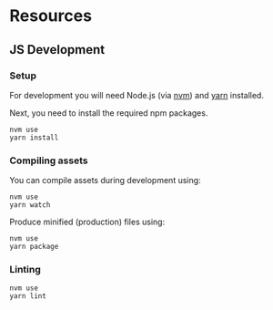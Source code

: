 # Resources

## JS Development
### Setup
For development you will need Node.js (via [nvm](https://github.com/nvm-sh/nvm)) and [yarn](https://yarnpkg.com/) installed.

Next, you need to install the required npm packages.
```shell
nvm use
yarn install
```
### Compiling assets
You can compile assets during development using:
```shell
nvm use
yarn watch
```

Produce minified (production) files using:
```shell
nvm use
yarn package
```

### Linting
```shell
nvm use
yarn lint
```
